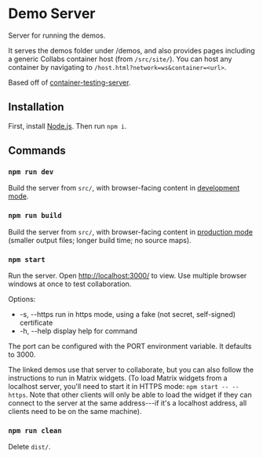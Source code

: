 # Demo Server

Server for running the demos.

It serves the demos folder under /demos, and also provides pages including a generic Collabs container host (from `/src/site/`). You can host any container by navigating to `/host.html?network=ws&container=<url>`.

Based off of [container-testing-server](TODO).

## Installation

First, install [Node.js](https://nodejs.org/). Then run `npm i`.

## Commands

### `npm run dev`

Build the server from `src/`, with browser-facing content in [development mode](https://webpack.js.org/guides/development/).

### `npm run build`

Build the server from `src/`, with browser-facing content in [production mode](https://webpack.js.org/guides/production/) (smaller output files; longer build time; no source maps).

### `npm start`

Run the server. Open [http://localhost:3000/](http://localhost:3000/) to view. Use multiple browser windows at once to test collaboration.

Options:

- -s, --https run in https mode, using a fake (not secret, self-signed) certificate
- -h, --help display help for command

The port can be configured with the PORT environment variable. It defaults to 3000.

The linked demos use that server to collaborate, but you can also follow the instructions to run in Matrix widgets. (To load Matrix widgets from a localhost server, you'll need to start it in HTTPS mode: `npm start -- --https`. Note that other clients will only be able to load the widget if they can connect to the server at the same address---if it's a localhost address, all clients need to be on the same machine).

### `npm run clean`

Delete `dist/`.
